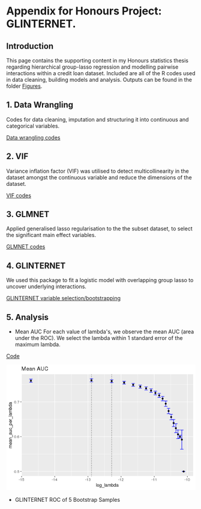 # Appendix for Honours Project: GLINTERNET.

## Introduction
This page contains the supporting content in my Honours statistics thesis regarding hierarchical group-lasso 
regression and modelling pairwise interactions within a credit loan dataset. Included are all of the R codes 
used in data cleaning, building models and analysis. Outputs can be found in the folder 
[Figures](https://github.com/debl9/Honours_glinternet/tree/master/Figures).

## 1. Data Wrangling 
Codes for data cleaning, imputation and structuring it into continuous and categorical variables. 

[Data wrangling codes](https://github.com/debl9/Honours_glinternet/blob/master/Rcodes/code1_data_wrangling.R)

## 2. VIF 
Variance inflation factor (VIF) was utilised to detect multicollinearity in the dataset amongst the continuous
variable and reduce the dimensions of the dataset. 

[VIF codes](https://github.com/debl9/Honours_glinternet/blob/master/Rcodes/code2_vif.R)

## 3. GLMNET 
Applied generalised lasso regularisation to the the subset dataset, to select the significant main effect 
variables. 

[GLMNET codes](https://github.com/debl9/Honours_glinternet/blob/master/Rcodes/code3_glmnet.R)

## 4. GLINTERNET
We used this package to fit a logistic model with overlapping group lasso to uncover underlying interactions.

[GLINTERNET variable selection/bootstrapping](https://github.com/debl9/Honours_glinternet/blob/master/Rcodes/code4_glinternet.R)

## 5. Analysis 
 - Mean AUC
For each value of lambda's, we observe the mean AUC (area under the ROC). We select the lambda within 1 standard error
of the maximum lambda. 

[Code](https://github.com/debl9/Honours_glinternet/blob/master/Rcodes/code4_glinternet.R)

![GitHub Logo](/Figures/my_mean_auc.png)

- GLINTERNET ROC of 5 Bootstrap Samples
